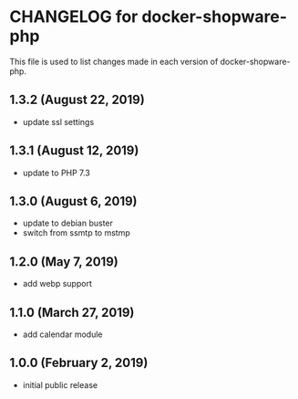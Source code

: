 # CHANGELOG for docker-shopware-php

This file is used to list changes made in each version of docker-shopware-php.

## 1.3.2 (August 22, 2019)

* update ssl settings

## 1.3.1 (August 12, 2019)

* update to PHP 7.3

## 1.3.0 (August 6, 2019)

* update to debian buster
* switch from ssmtp to mstmp

## 1.2.0 (May 7, 2019)

* add webp support

## 1.1.0 (March 27, 2019)

* add calendar module

## 1.0.0 (February 2, 2019)

* initial public release